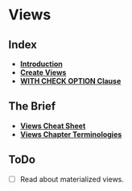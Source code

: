 # Views

## Index
* **[Introduction](./introduction.md)** <br>
* **[Create Views](./create-views.md)** <br>
* **[WITH CHECK OPTION Clause](./with-check-option-clause.md)** <br>

## The Brief
* **[Views Cheat Sheet](./views-cheat-sheet.md)** <br>
* **[Views Chapter Terminologies](./views-terminology.md)** <br>

## ToDo
- [ ] Read about materialized views.
